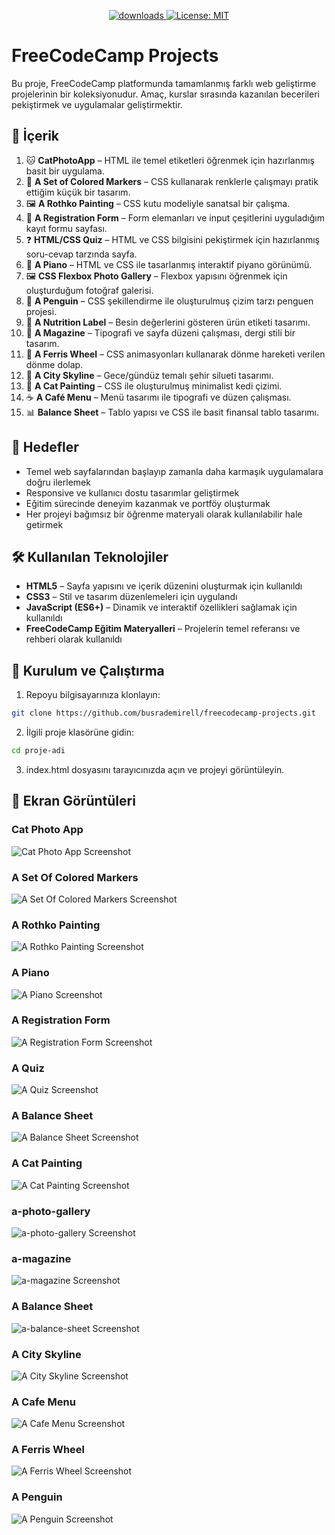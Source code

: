 <p align="center">
  <a href="https://github.com/busrademirell/freecodecamp-projects/blob/master/README.md">
    <img alt="downloads" src="https://img.shields.io/badge/English-En-blue" target="_blank" />
  </a>
  <a href="https://github.com/busrademirell/freecodecamp-projects/blob/master/doc/tr/README_tr.md">
    <img alt="License: MIT" src="https://img.shields.io/badge/Turkish-Tr-red" target="_blank" />
  </a>
</p>

# FreeCodeCamp Projects

Bu proje, FreeCodeCamp platformunda tamamlanmış farklı web geliştirme projelerinin bir koleksiyonudur. Amaç, kurslar sırasında kazanılan becerileri pekiştirmek ve uygulamalar geliştirmektir.

## 📂 İçerik

1. 🐱 **CatPhotoApp** – HTML ile temel etiketleri öğrenmek için hazırlanmış basit bir uygulama.
2. 🎨 **A Set of Colored Markers** – CSS kullanarak renklerle çalışmayı pratik ettiğim küçük bir tasarım.
3. 🖼️ **A Rothko Painting** – CSS kutu modeliyle sanatsal bir çalışma.
4. 📝 **A Registration Form** – Form elemanları ve input çeşitlerini uyguladığım kayıt formu sayfası.
5. ❓ **HTML/CSS Quiz** – HTML ve CSS bilgisini pekiştirmek için hazırlanmış soru-cevap tarzında sayfa.
6. 🎹 **A Piano** – HTML ve CSS ile tasarlanmış interaktif piyano görünümü.
7. 🖼️ **CSS Flexbox Photo Gallery** – Flexbox yapısını öğrenmek için oluşturduğum fotoğraf galerisi.
8. 🐧 **A Penguin** – CSS şekillendirme ile oluşturulmuş çizim tarzı penguen projesi.
9. 🥗 **A Nutrition Label** – Besin değerlerini gösteren ürün etiketi tasarımı.
10. 📖 **A Magazine** – Tipografi ve sayfa düzeni çalışması, dergi stili bir tasarım.
11. 🎡 **A Ferris Wheel** – CSS animasyonları kullanarak dönme hareketi verilen dönme dolap.
12. 🌆 **A City Skyline** – Gece/gündüz temalı şehir silueti tasarımı.
13. 🎨 **A Cat Painting** – CSS ile oluşturulmuş minimalist kedi çizimi.
14. ☕ **A Café Menu** – Menü tasarımı ile tipografi ve düzen çalışması.
15. 📊 **Balance Sheet** – Tablo yapısı ve CSS ile basit finansal tablo tasarımı.

## 🎯 Hedefler

- Temel web sayfalarından başlayıp zamanla daha karmaşık uygulamalara doğru ilerlemek
- Responsive ve kullanıcı dostu tasarımlar geliştirmek
- Eğitim sürecinde deneyim kazanmak ve portföy oluşturmak
- Her projeyi bağımsız bir öğrenme materyali olarak kullanılabilir hale getirmek

## 🛠️ Kullanılan Teknolojiler

- **HTML5** – Sayfa yapısını ve içerik düzenini oluşturmak için kullanıldı
- **CSS3** – Stil ve tasarım düzenlemeleri için uygulandı
- **JavaScript (ES6+)** – Dinamik ve interaktif özellikleri sağlamak için kullanıldı
- **FreeCodeCamp Eğitim Materyalleri** – Projelerin temel referansı ve rehberi olarak kullanıldı

## 🚀 Kurulum ve Çalıştırma

1. Repoyu bilgisayarınıza klonlayın:

```bash
git clone https://github.com/busrademirell/freecodecamp-projects.git
```

2. İlgili proje klasörüne gidin:

```bash
cd proje-adi
```

3. index.html dosyasını tarayıcınızda açın ve projeyi görüntüleyin.

## 📸 Ekran Görüntüleri

### Cat Photo App

![Cat Photo App Screenshot](screenshots/cat-photo-app.gif)

### A Set Of Colored Markers

![A Set Of Colored Markers Screenshot](screenshots/a-set-of-colored-markers.png)

### A Rothko Painting

![ A Rothko Painting Screenshot](screenshots/a-rothko-painting.png)

### A Piano

![A Piano Screenshot](screenshots/a-piano.png)

### A Registration Form

![A Registration Form Screenshot](screenshots/a-registration-form.gif)

### A Quiz

![A Quiz Screenshot](screenshots/a-quiz.gif)

### A Balance Sheet

![A Balance Sheet Screenshot](screenshots/a-balance-sheet.png)

### A Cat Painting

![ A Cat Painting Screenshot](screenshots/a-cat-painting.png)

### a-photo-gallery

![ a-photo-gallery Screenshot](screenshots/a-photo-gallery.gif)

### a-magazine

![ a-magazine Screenshot](screenshots/a-magazine.gif)

### A Balance Sheet

![ a-balance-sheet Screenshot](screenshots/a-balance-sheet.png)

### A City Skyline

![ A City Skyline Screenshot](screenshots/a-city-skyline.gif)

### A Cafe Menu

![ A Cafe Menu Screenshot](screenshots/a-cafe-menu.gif)

### A Ferris Wheel

![ A Ferris Wheel Screenshot](screenshots/a-ferris-wheel.gif)

### A Penguin

![ A Penguin Screenshot](screenshots/a-penguin.gif)
